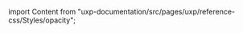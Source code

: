 
import Content from "uxp-documentation/src/pages/uxp/reference-css/Styles/opacity";

<Content query="product=xd"/>
